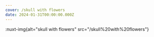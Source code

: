 ```yaml
---
cover: /skull with flowers
date: 2024-01-31T00:00:00.000Z
---
```


:nuxt-img{alt="skull with flowers" src="/skull%20with%20flowers"}
